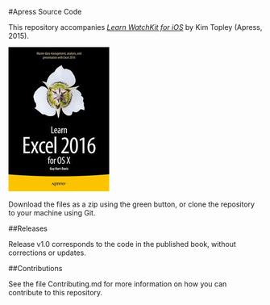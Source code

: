 #Apress Source Code

This repository accompanies [*Learn WatchKit for iOS*](http://www.apress.com/9781484210260) by Kim Topley (Apress, 2015).

![Cover image](9781484210260.jpg)

Download the files as a zip using the green button, or clone the repository to your machine using Git.

##Releases

Release v1.0 corresponds to the code in the published book, without corrections or updates.

##Contributions

See the file Contributing.md for more information on how you can contribute to this repository.
